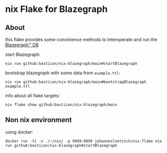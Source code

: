 # nix Flake for Blazegraph

## About


this flake provides some convinience methods
to interoperate and run the [Blazegraph™ DB](https://dumps.wikimedia.org/wikidatawiki/entities/latest-all.ttl.bz2)

start Blazegraph:

```
nix run github:bastiion/nix-blazegraph/main#startBlazegraph
```

bootstrap blazegraph with some data from `example.ttl`:


```
nix run github:bastiion/nix-blazegraph/main#bootstrapBlazegraph example.ttl
```

info about all flake targets:
```
nix flake show github:bastiion/nix-blazegraph/main
```


## Non nix environment

using docker:

```
docker run -ti -v ./:/nix/ -p 9999:9999 johannesloetzsch/nix-flake nix run github:bastiion/nix-blazegraph#startBlazegraph
```

